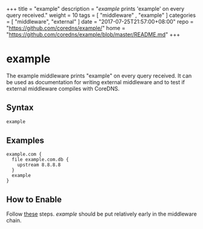 +++
title = "example"
description = "*example* prints 'example' on every query received."
weight = 10
tags = [  "middleware" , "example" ]
categories = [ "middleware", "external" ]
date = "2017-07-25T21:57:00+08:00"
repo = "https://github.com/coredns/example/"
home = "https://github.com/coredns/example/blob/master/README.md"
+++

# example

The example middleware prints "example" on every query received. It can be used as documentation for
writing external middleware and to test if external middleware compiles with CoreDNS.

## Syntax

~~~ txt
example
~~~

## Examples

```
example.com {
  file example.com.db {
    upstream 8.8.8.8
  }
  example
}
```

## How to Enable

Follow [these](/2017/07/25/compile-time-enabling-or-disabling-middleware/) steps.
*example* should be put relatively early in the middleware chain.
